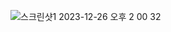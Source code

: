 ![스크린샷1 2023-12-26 오후 2 00 32](https://github.com/Heo-y-y/development-blog/assets/112863029/72abdf0c-485e-43d7-9b64-d0cff6babab7)
